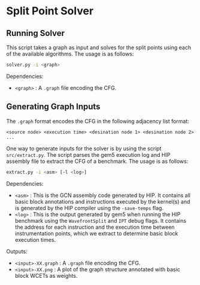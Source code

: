 # Split Point Solver

## Running Solver

This script takes a graph as input and solves for the split points using each
of the available algorithms.
The usage is as follows:

```bash
solver.py -i <graph>
```

Dependencies:
  - `<graph>` : A `.graph` file encoding the CFG.

## Generating Graph Inputs

The `.graph` format encodes the CFG in the following adjacency list format:

```
<source node> <execution time> <desination node 1> <desination node 2> ...
```

One way to generate inputs for the solver is by using the script `src/extract.py`.
The script parses the gem5 execution log and HIP assembly file to extract the
CFG of a benchmark.
The usage is as follows:

```bash
extract.py -i <asm> [-l <log>]
```

Dependencies:
  - `<asm>` : This is the GCN assembly code generated by HIP.
  It contains all basic block annotations and instructions executed by the kernel(s) and is generated by the HIP compiler using the `-save-temps` flag.
  - `<log>` : This is the output generated by gem5 when running the HIP benchmark using the `WavefrontSplit` and `IPT` debug flags. 
  It contains the address for each instruction and the execution time between instrumentation points, which we extract to determine basic block execution times.

Outputs:
  - `<input>-XX.graph` : A `.graph` file encoding the CFG.
  - `<input>-XX.png` : A plot of the graph structure annotated with basic block WCETs as weights.